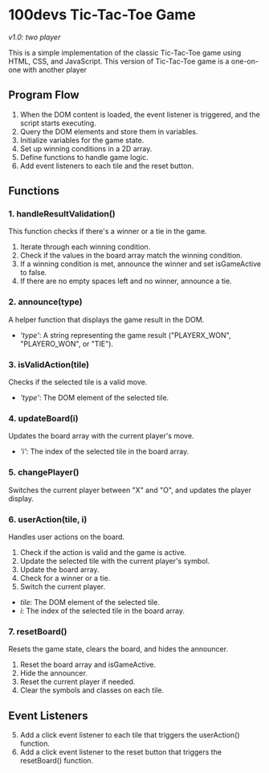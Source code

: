# 100devs Tic-Tac-Toe Game

_v1.0: two player_

This is a simple implementation of the classic Tic-Tac-Toe game using HTML, CSS, and JavaScript. This version of Tic-Tac-Toe game is a one-on-one with another player

## Program Flow

1. When the DOM content is loaded, the event listener is triggered, and the script starts executing.
2. Query the DOM elements and store them in variables.
3. Initialize variables for the game state.
4. Set up winning conditions in a 2D array.
5. Define functions to handle game logic.
6. Add event listeners to each tile and the reset button.

## Functions

### 1. handleResultValidation()

This function checks if there's a winner or a tie in the game.

1. Iterate through each winning condition.
2. Check if the values in the board array match the winning condition.
3. If a winning condition is met, announce the winner and set isGameActive to false.
4. If there are no empty spaces left and no winner, announce a tie.

### 2. announce(type)

A helper function that displays the game result in the DOM.

- _'type'_: A string representing the game result ("PLAYERX_WON", "PLAYERO_WON", or "TIE").

### 3. isValidAction(tile)

Checks if the selected tile is a valid move.

- _'type'_: The DOM element of the selected tile.

### 4. updateBoard(i)

Updates the board array with the current player's move.

- _'i'_: The index of the selected tile in the board array.

### 5. changePlayer()

Switches the current player between "X" and "O", and updates the player display.

### 6. userAction(tile, i)

Handles user actions on the board.

1. Check if the action is valid and the game is active.
2. Update the selected tile with the current player's symbol.
3. Update the board array.
4. Check for a winner or a tie.
5. Switch the current player.

- _tile_: The DOM element of the selected tile.
- _i_: The index of the selected tile in the board array.

### 7. resetBoard()

Resets the game state, clears the board, and hides the announcer.

1. Reset the board array and isGameActive.
2. Hide the announcer.
3. Reset the current player if needed.
4. Clear the symbols and classes on each tile.

## Event Listeners

5. Add a click event listener to each tile that triggers the userAction() function.
6. Add a click event listener to the reset button that triggers the resetBoard() function.
